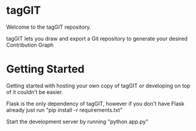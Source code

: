 tagGIT
=======

Welcome to the tagGIT repository.

tagGIT lets you draw and export a Git repository to generate your desired Contribution Graph

Getting Started
====
Getting started with hosting your own copy of tagGIT or developing on top of it couldn't be easier.

Flask is the only dependency of tagGIT, however if you don't have Flask already just run
"pip install -r requirements.txt"

Start the development server by running
"python app.py"
